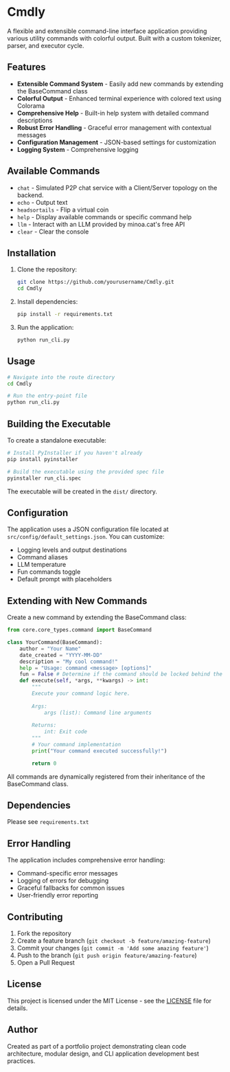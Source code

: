 # Cmdly

A flexible and extensible command-line interface application providing various utility commands with colorful output. Built with a custom tokenizer, parser, and executor cycle.

## Features

- **Extensible Command System** - Easily add new commands by extending the BaseCommand class
- **Colorful Output** - Enhanced terminal experience with colored text using Colorama
- **Comprehensive Help** - Built-in help system with detailed command descriptions
- **Robust Error Handling** - Graceful error management with contextual messages
- **Configuration Management** - JSON-based settings for customization
- **Logging System** - Comprehensive logging

## Available Commands

- `chat` - Simulated P2P chat service with a Client/Server topology on the backend.
- `echo` - Output text
- `headsortails` - Flip a virtual coin
- `help` - Display available commands or specific command help
- `llm` - Interact with an LLM provided by minoa.cat's free API
- `clear` - Clear the console

## Installation

1. Clone the repository:
   ```bash
   git clone https://github.com/yourusername/Cmdly.git
   cd Cmdly
   ```

2. Install dependencies:
   ```bash
   pip install -r requirements.txt
   ```

3. Run the application:
   ```bash
   python run_cli.py
   ```

## Usage

```bash
# Navigate into the route directory
cd Cmdly

# Run the entry-point file
python run_cli.py
```

## Building the Executable

To create a standalone executable:

```bash
# Install PyInstaller if you haven't already
pip install pyinstaller

# Build the executable using the provided spec file
pyinstaller run_cli.spec
```

The executable will be created in the `dist/` directory.

## Configuration

The application uses a JSON configuration file located at `src/config/default_settings.json`. You can customize:

- Logging levels and output destinations
- Command aliases
- LLM temperature
- Fun commands toggle
- Default prompt with placeholders

## Extending with New Commands

Create a new command by extending the BaseCommand class:

```python
from core.core_types.command import BaseCommand

class YourCommand(BaseCommand):
    author = "Your Name"
    date_created = "YYYY-MM-DD"
    description = "My cool command!"
    help = "Usage: command <message> [options]"
    fun = False # Determine if the command should be locked behind the fun commands config option
    def execute(self, *args, **kwargs) -> int:
        """
        Execute your command logic here.
        
        Args:
            args (list): Command line arguments
            
        Returns:
            int: Exit code
        """
        # Your command implementation
        print("Your command executed successfully!")

        return 0
```

All commands are dynamically registered from their inheritance of the BaseCommand class.

## Dependencies

Please see `requirements.txt`

## Error Handling

The application includes comprehensive error handling:

- Command-specific error messages
- Logging of errors for debugging
- Graceful fallbacks for common issues
- User-friendly error reporting

## Contributing

1. Fork the repository
2. Create a feature branch (`git checkout -b feature/amazing-feature`)
3. Commit your changes (`git commit -m 'Add some amazing feature'`)
4. Push to the branch (`git push origin feature/amazing-feature`)
5. Open a Pull Request

## License

This project is licensed under the MIT License - see the [LICENSE](LICENSE) file for details.

## Author

Created as part of a portfolio project demonstrating clean code architecture, modular design, and CLI application development best practices.